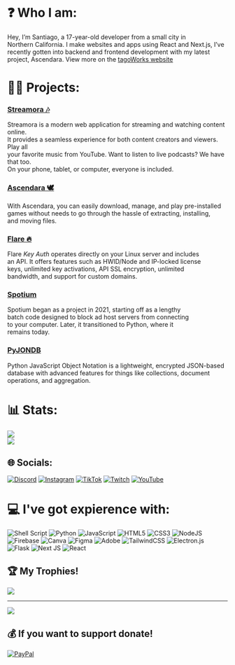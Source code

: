 # ❓ Who I am:
Hey, I’m Santiago, a 17-year-old developer from a small city in<br/>
Northern California. I make websites and apps using React and Next.js, I’ve<br/>
recently gotten into backend and frontend development with my latest<br/>
project, Ascendara. View more on the [tagoWorks website](https://tago.works/)

# 👨‍💻 Projects:

### [Streamora 🎶](https://streamora.netlify.app/)
Streamora is a modern web application for streaming and watching content online. <br> 
It provides a seamless experience for both content creators and viewers. Play all  <br>
your favorite music from YouTube. Want to listen to live podcasts? We have that too. <br>
On your phone, tablet, or computer, everyone is included.

### [Ascendara 🕊️](https://ascendara.app/)
With Ascendara, you can easily download, manage, and play pre-installed   <br>
games without needs to go through the hassle of extracting, installing, <br>
and moving files.

### [Flare 🔥](https://github.com/tagoworks/flare)<br>
Flare _Key Auth_ operates directly on your Linux server and includes <br>
an API. It offers features such as HWID/Node and IP-locked license <br>
keys, unlimited key activations, API SSL encryption, unlimited <br>
bandwidth, and support for custom domains.

### [Spotium](https://spotium.dev)<br>
Spotium began as a project in 2021, starting off as a lengthy <br>
batch code designed to block ad host servers from connecting <br>
to your computer. Later, it transitioned to Python, where it <br>
remains today.

### [PyJONDB](https://github.com/tagoworks/PyJONDB)<br>
Python JavaScript Object Notation is a lightweight, encrypted JSON-based  <br>
database with advanced features for things like collections, document <br>
operations, and aggregation.

# 📊 Stats:
![](https://github-readme-streak-stats.herokuapp.com/?user=t-a-g-o&theme=material-palenight&hide_border=true)<br/>
![](https://github-readme-stats.vercel.app/api/top-langs/?username=t-a-g-o&theme=material-palenight&hide_border=true&include_all_commits=true&count_private=false&layout=compact)

## 🌐 Socials:
[![Discord](https://img.shields.io/badge/Discord-%237289DA.svg?logo=discord&logoColor=white)](https://tago.works/discord) [![Instagram](https://img.shields.io/badge/Instagram-%23E4405F.svg?logo=Instagram&logoColor=white)](https://instagram.com/dayofearth) [![TikTok](https://img.shields.io/badge/TikTok-%23000000.svg?logo=TikTok&logoColor=white)](https://tiktok.com/@santiago...) [![Twitch](https://img.shields.io/badge/Twitch-%239146FF.svg?logo=Twitch&logoColor=white)](https://twitch.tv/tagtoot) [![YouTube](https://img.shields.io/badge/YouTube-%23FF0000.svg?logo=YouTube&logoColor=white)](https://youtube.com/@tagosvideos) 

# 💻 I've got expierence with:
![Shell Script](https://img.shields.io/badge/shell_script-%23121011.svg?style=for-the-badge&logo=gnu-bash&logoColor=white) ![Python](https://img.shields.io/badge/python-3670A0?style=for-the-badge&logo=python&logoColor=ffdd54) ![JavaScript](https://img.shields.io/badge/javascript-%23323330.svg?style=for-the-badge&logo=javascript&logoColor=%23F7DF1E) ![HTML5](https://img.shields.io/badge/html5-%23E34F26.svg?style=for-the-badge&logo=html5&logoColor=white) ![CSS3](https://img.shields.io/badge/css3-%231572B6.svg?style=for-the-badge&logo=css3&logoColor=white) ![NodeJS](https://img.shields.io/badge/node.js-6DA55F?style=for-the-badge&logo=node.js&logoColor=white) ![Firebase](https://img.shields.io/badge/firebase-%23039BE5.svg?style=for-the-badge&logo=firebase) ![Canva](https://img.shields.io/badge/Canva-%2300C4CC.svg?style=for-the-badge&logo=Canva&logoColor=white) ![Figma](https://img.shields.io/badge/figma-%23F24E1E.svg?style=for-the-badge&logo=figma&logoColor=white) ![Adobe](https://img.shields.io/badge/adobe-%23FF0000.svg?style=for-the-badge&logo=adobe&logoColor=white) ![TailwindCSS](https://img.shields.io/badge/tailwindcss-%2338B2AC.svg?style=for-the-badge&logo=tailwind-css&logoColor=white) ![Electron.js](https://img.shields.io/badge/Electron-191970?style=for-the-badge&logo=Electron&logoColor=white) ![Flask](https://img.shields.io/badge/flask-%23000.svg?style=for-the-badge&logo=flask&logoColor=white) ![Next JS](https://img.shields.io/badge/Next-black?style=for-the-badge&logo=next.js&logoColor=white) ![React](https://img.shields.io/badge/react-%2320232a.svg?style=for-the-badge&logo=react&logoColor=%2361DAFB)

## 🏆 My Trophies!
![](https://github-profile-trophy.vercel.app/?username=t-a-g-o&theme=radical&no-frame=false&no-bg=true&margin-w=4)

---
[![](https://visitcount.itsvg.in/api?id=t-a-g-o&icon=0&color=0)](https://visitcount.itsvg.in)

  ## 💰 If you want to support donate!
  [![PayPal](https://img.shields.io/badge/PayPal-00457C?style=for-the-badge&logo=paypal&logoColor=white)](https://paypal.me/dayofearth) 
